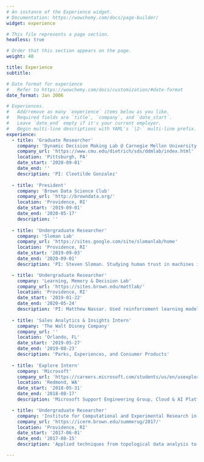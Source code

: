 ```yaml
---
# An instance of the Experience widget.
# Documentation: https://wowchemy.com/docs/page-builder/
widget: experience

# This file represents a page section.
headless: true

# Order that this section appears on the page.
weight: 40

title: Experience
subtitle:

# Date format for experience
#   Refer to https://wowchemy.com/docs/customization/#date-format
date_format: Jan 2006

# Experiences.
#   Add/remove as many `experience` items below as you like.
#   Required fields are `title`, `company`, and `date_start`.
#   Leave `date_end` empty if it's your current employer.
#   Begin multi-line descriptions with YAML's `|2-` multi-line prefix.
experience:
  - title: 'Graduate Researcher'
    company: 'Dynamic Decision Making Lab @ Carnegie Mellon University'
    company_url: 'https://www.cmu.edu/dietrich/sds/ddmlab/index.html'
    location: 'Pittsburgh, PA'
    date_start: '2020-09-01'
    date_end: ''
    description: 'PI: Cleotilde Gonzalez'
    
  - title: 'President'
    company: 'Brown Data Science Club'
    company_url: 'http://browndata.org/'
    location: 'Providence, RI'
    date_start: '2019-09-01'
    date_end: '2020-05-17'
    description: ''
  
  - title: 'Undergraduate Researcher'
    company: 'Sloman Lab'
    company_url: 'https://sites.google.com/site/slomanlab/home'
    location: 'Providence, RI'
    date_start: '2019-09-03'
    date_end: '2020-09-01'
    description: 'PI: Steven Sloman. Studying human trust in machines in the workplace through behavioral experimentation.'

  - title: 'Undergraduate Researcher'
    company: 'Learning, Memory & Decision Lab'
    company_url: 'https://sites.brown.edu/mattlab/'
    location: 'Providence, RI'
    date_start: '2019-01-22'
    date_end: '2020-05-24'
    description: 'PI: Matthew Nassar. Used reinforcement learning models to understand how place field remapping might be used to improve learning in dynamic environments through simulations of the multi-armed bandit task.'
 
  - title: 'Sales Analytics & Insights Intern'
    company: 'The Walt Disney Company'
    company_url: ''
    location: 'Orlando, FL'
    date_start: '2019-05-27'
    date_end: '2019-08-23'
    description: 'Parks, Experiences, and Consumer Products'
 
  - title: 'Explore Intern'
    company: 'Microsoft'
    company_url: 'https://careers.microsoft.com/students/us/en/usexploremicrosoftprogram'
    location: 'Redmond, WA'
    date_start: '2018-05-31'
    date_end: '2018-08-17'
    description: 'Microsoft Support Engineering Group, Cloud & AI Platform'

  - title: 'Undergraduate Researcher'
    company: 'Institute for Computational and Experimental Research in Mathematics'
    company_url: 'https://icerm.brown.edu/summerug/2017/'
    location: 'Providence, RI'
    date_start: '2017-06-01'
    date_end: '2017-08-15'
    description: 'Applied techniques from topological data analysis to music information retrieval.'

---
```

